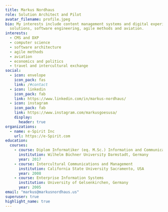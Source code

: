 ```yaml
---
title: Markus Nordhaus
role: Solution Architect and Pilot
avatar_filename: profile.jpeg
bio: My interests include content management systems and digital experiance
  solutions, software engineering, agile methods and aviation.
interests:
  - CMS and DXP
  - computer science
  - software architecture
  - agile methods
  - aviation
  - economics and politics
  - travel and intercultural exchange
social:
  - icon: envelope
    icon_pack: fas
    link: /#contact
  - icon: linkedin
    icon_pack: fab
    link: https://www.linkedin.com/in/markus-nordhaus/
  - icon: instagram
    icon_pack: fab
    link: https://www.instagram.com/markusgoesusa/
    display:
      header: true
organizations:
  - name: e-Spirit Inc
    url: https://e-Spirit.com
education:
  courses:
    - course: Diplom Informatiker (eq. M.Sc.) Information and Communication Managment
      institution: Wilhelm Büchner University Darmstadt, Germany
      year: 2017
    - course: Intercultural Communications and Management
      institution: California State University Sacramento, USA
      year: 2008
    - course: Enterprise Information Systems
      institution: University of Gelsenkirchen, Germany
      year: 2005
email: "markus@markusnordhaus.us"
superuser: true
highlight_name: true
---
```

